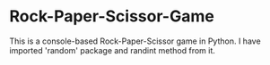 # Rock-Paper-Scissor-Game
This is a console-based Rock-Paper-Scissor game in Python.
I have imported 'random' package and randint method from it.
